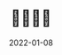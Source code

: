 ---
weight: -1
images:
- /images/folder/2022-01-08_13-43-52_UTC_1.jpg
- /images/folder/2022-01-08_13-43-52_UTC_2.jpg
title: 🥰🤗🤗🤗
date: 2022-01-08
hideTitle: true
hideExif: true
tags:
- archive # all posts
- tattoo
- gallery
---